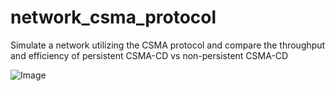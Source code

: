 # network_csma_protocol
Simulate a network utilizing the CSMA protocol and compare the throughput and efficiency of persistent CSMA-CD vs non-persistent CSMA-CD

![Image](/images/2.jpg)
